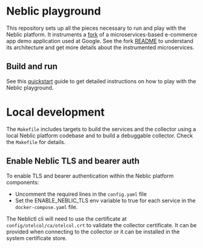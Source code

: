 # Neblic playground

This repository sets up all the pieces necessary to run and play with the Neblic platform.
It instruments a [fork](./svc) of a microservices-based e-commerce app demo application used at Google.
See the fork [README](./svc/README.md) to understand its architecture and get more details about the instrumented microservices.

## Build and run

See this [quickstart](https://docs.neblic.com/latest/quickstart/playground/) guide to get detailed instructions on how to play with the Neblic playground.

# Local development

The `Makefile` includes targets to build the services and the collector using a local Neblic platform codebase and to build a debuggable collector. Check the `Makefile` for details.

## Enable Neblic TLS and bearer auth

To enable TLS and bearer authentication within the Neblic platform components:
* Uncomment the required lines in the `config.yaml` file
* Set the ENABLE_NEBLIC_TLS env variable to true for each service in the `docker-compose.yaml` file.

The Neblictl cli will need to use the certificate at `config/otelcol/ca/otelcol.crt` to validate the collector certificate. It can be provided when connecting to the collector or it can be installed in the system certificate store.
